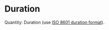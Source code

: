 # Duration

Quantity: Duration (use <a href="http://en.wikipedia.org/wiki/ISO_8601">ISO 8601 duration format</a>).
